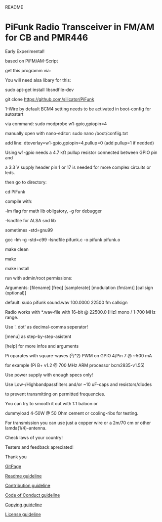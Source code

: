 README

# PiFunk Radio Transceiver in FM/AM for CB and PMR446 

Early Experimental! 

based on PiFM/AM-Script

get this programm via: 

You will need alsa libary for this:

sudo apt-get install libsndfile-dev

git clone https://github.com/silicator/PiFunk

1-Wire by default BCM4 setting needs to be activated in boot-config for autostart

via command: sudo modprobe w1-gpio,gpiopin=4 

manually open with nano-editor: sudo nano /boot/confiig.txt

add line: dtoverlay=w1-gpio,gpiopin=4,pullup=0 (add pullup=1 if nedded)

Using w1-gpio needs a 4.7 kΩ pullup resistor connected between GPIO pin and

a 3.3 V supply header pin 1 or 17 is needed for more complex circuits or leds.

then go to directory:

cd PiFunk

compile with:

-lm flag for math lib obligatory, -g for debugger

-lsndfile for ALSA snd lib

sometimes -std=gnu99 

gcc -lm -g -std=c99 -lsndfile pifunk.c -o pifunk pifunk.o 

make clean

make

make install

run with admin/root permissions:

Arguments: [filename] [freq] [samplerate] [modulation (fm/am)] [callsign (optional)] 

default: sudo pifunk sound.wav 100.0000 22500 fm callsign

Radio works with *.wav-file with 16-bit @ 22500.0 [Hz] mono / 1-700 MHz range.

Use '. dot' as decimal-comma seperator! 

[menu] as step-by-step-asistent

[help] for more infos and arguments

Pi oparates with square-waves (²/^2) PWM on GPIO 4/Pin 7 @ ~500 mA 

for example (Pi B+ v1.2 @ 700 MHz ARM processor bcm2835-v1.55)

Use power supply with enough specs only! 

Use Low-/Highbandpassfilters and/or ~10 uF-caps and resistors/diodes 

to prevent transmitting on permitted frequencies.

You can try to smooth it out with 1:1 baloon or 

dummyload 4-50W @ 50 Ohm cement or cooling-ribs for testing.

For transmission you can use just a copper wire or a 2m/70 cm or other lamda(1/4)-antenna.

Check laws of your country! 

Testers and feedback apreciated!

Thank you

[GitPage](https://silicator.github.io/PiFunk/)

[Readme guideline](README.md)

[Contribution guideline](docs/CONTRIBUTING.md)

[Code of Conduct guideline](docs/CODE_OF_CONDUCT.md)

[Copying guideline](docs/COPYING.md)

[License guideline](docs/LICENSE.md)